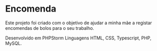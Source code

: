 # Encomenda
Este projeto foi criado com o objetivo de ajudar a minha mãe a registar encomendas de bolos para o seu trabalho.

Desenvolvido em PHPStorm
Linguagens HTML, CSS, Typescript, PHP, MySQL.